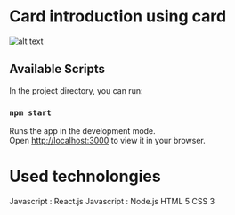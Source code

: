 # Card introduction using card

![alt text](https://cdn.discordapp.com/attachments/1016737697848635614/1030166647719350425/Me-react.png)

## Available Scripts

In the project directory, you can run:

### `npm start`

Runs the app in the development mode.\
Open [http://localhost:3000](http://localhost:3000) to view it in your browser.


# Used technolongies 

Javascript : React.js
Javascript : Node.js
HTML 5
CSS 3

